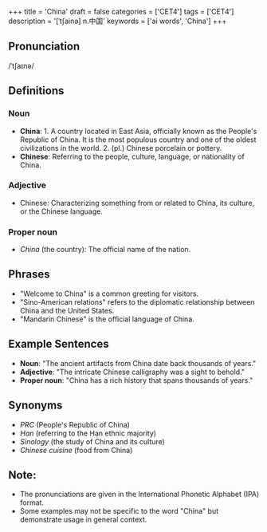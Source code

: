 +++
title = 'China'
draft = false
categories = ['CET4']
tags = ['CET4']
description = '[ˈt∫ainə] n.中国'
keywords = ['ai words', 'China']
+++

## Pronunciation
/ˈtʃaɪnə/

## Definitions
### Noun
- **China**: 1. A country located in East Asia, officially known as the People's Republic of China. It is the most populous country and one of the oldest civilizations in the world. 2. (pl.) Chinese porcelain or pottery.
- **Chinese**: Referring to the people, culture, language, or nationality of China.

### Adjective
- Chinese: Characterizing something from or related to China, its culture, or the Chinese language.

### Proper noun
- *China* (the country): The official name of the nation.

## Phrases
- "Welcome to China" is a common greeting for visitors.
- "Sino-American relations" refers to the diplomatic relationship between China and the United States.
- "Mandarin Chinese" is the official language of China.

## Example Sentences
- **Noun**: "The ancient artifacts from China date back thousands of years."
- **Adjective**: "The intricate Chinese calligraphy was a sight to behold."
- **Proper noun**: "China has a rich history that spans thousands of years."

## Synonyms
- *PRC* (People's Republic of China)
- *Han* (referring to the Han ethnic majority)
- *Sinology* (the study of China and its culture)
- *Chinese cuisine* (food from China)

## Note: 
- The pronunciations are given in the International Phonetic Alphabet (IPA) format.
- Some examples may not be specific to the word "China" but demonstrate usage in general context.
